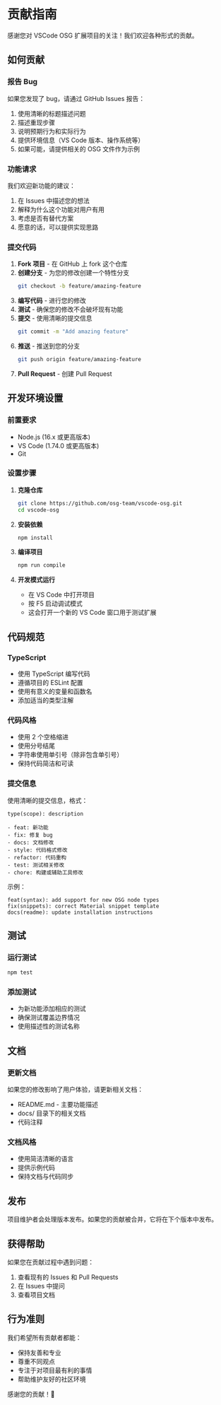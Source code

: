 # 贡献指南

感谢您对 VSCode OSG 扩展项目的关注！我们欢迎各种形式的贡献。

## 如何贡献

### 报告 Bug

如果您发现了 bug，请通过 GitHub Issues 报告：

1. 使用清晰的标题描述问题
2. 描述重现步骤
3. 说明预期行为和实际行为
4. 提供环境信息（VS Code 版本、操作系统等）
5. 如果可能，请提供相关的 OSG 文件作为示例

### 功能请求

我们欢迎新功能的建议：

1. 在 Issues 中描述您的想法
2. 解释为什么这个功能对用户有用
3. 考虑是否有替代方案
4. 愿意的话，可以提供实现思路

### 提交代码

1. **Fork 项目** - 在 GitHub 上 fork 这个仓库
2. **创建分支** - 为您的修改创建一个特性分支
   ```bash
   git checkout -b feature/amazing-feature
   ```
3. **编写代码** - 进行您的修改
4. **测试** - 确保您的修改不会破坏现有功能
5. **提交** - 使用清晰的提交信息
   ```bash
   git commit -m "Add amazing feature"
   ```
6. **推送** - 推送到您的分支
   ```bash
   git push origin feature/amazing-feature
   ```
7. **Pull Request** - 创建 Pull Request

## 开发环境设置

### 前置要求

- Node.js (16.x 或更高版本)
- VS Code (1.74.0 或更高版本)
- Git

### 设置步骤

1. **克隆仓库**
   ```bash
   git clone https://github.com/osg-team/vscode-osg.git
   cd vscode-osg
   ```

2. **安装依赖**
   ```bash
   npm install
   ```

3. **编译项目**
   ```bash
   npm run compile
   ```

4. **开发模式运行**
   - 在 VS Code 中打开项目
   - 按 F5 启动调试模式
   - 这会打开一个新的 VS Code 窗口用于测试扩展

## 代码规范

### TypeScript

- 使用 TypeScript 编写代码
- 遵循项目的 ESLint 配置
- 使用有意义的变量和函数名
- 添加适当的类型注解

### 代码风格

- 使用 2 个空格缩进
- 使用分号结尾
- 字符串使用单引号（除非包含单引号）
- 保持代码简洁和可读

### 提交信息

使用清晰的提交信息，格式：

```
type(scope): description

- feat: 新功能
- fix: 修复 bug
- docs: 文档修改
- style: 代码格式修改
- refactor: 代码重构
- test: 测试相关修改
- chore: 构建或辅助工具修改
```

示例：
```
feat(syntax): add support for new OSG node types
fix(snippets): correct Material snippet template
docs(readme): update installation instructions
```

## 测试

### 运行测试

```bash
npm test
```

### 添加测试

- 为新功能添加相应的测试
- 确保测试覆盖边界情况
- 使用描述性的测试名称

## 文档

### 更新文档

如果您的修改影响了用户体验，请更新相关文档：

- README.md - 主要功能描述
- docs/ 目录下的相关文档
- 代码注释

### 文档风格

- 使用简洁清晰的语言
- 提供示例代码
- 保持文档与代码同步

## 发布

项目维护者会处理版本发布。如果您的贡献被合并，它将在下个版本中发布。

## 获得帮助

如果您在贡献过程中遇到问题：

1. 查看现有的 Issues 和 Pull Requests
2. 在 Issues 中提问
3. 查看项目文档

## 行为准则

我们希望所有贡献者都能：

- 保持友善和专业
- 尊重不同观点
- 专注于对项目最有利的事情
- 帮助维护友好的社区环境

感谢您的贡献！🎉 